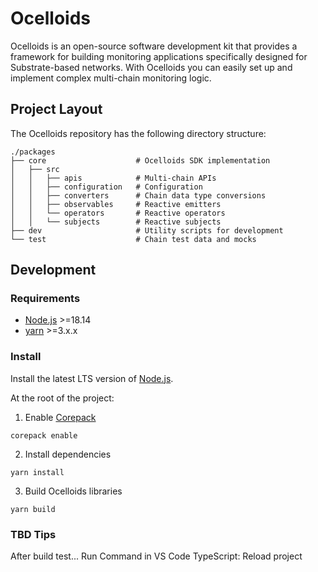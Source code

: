 # Ocelloids

Ocelloids is an open-source software development kit that provides a framework for building monitoring applications specifically designed for Substrate-based networks.
With Ocelloids you can easily set up and implement complex multi-chain monitoring logic.

## Project Layout

The Ocelloids repository has the following directory structure:

```
./packages
├── core                    # Ocelloids SDK implementation
│   ├── src
│   │   ├── apis            # Multi-chain APIs
│   │   ├── configuration   # Configuration
│   │   ├── converters      # Chain data type conversions
│   │   ├── observables     # Reactive emitters
│   │   └── operators       # Reactive operators
│   │   └── subjects        # Reactive subjects
├── dev                     # Utility scripts for development        
└── test                    # Chain test data and mocks
```


## Development

### Requirements

* [Node.js](https://nodejs.org/en/) >=18.14
* [yarn](https://yarnpkg.com/getting-started/install) >=3.x.x

### Install

Install the latest LTS version of [Node.js](https://nodejs.org/en/).

At the root of the project:

1. Enable [Corepack](https://github.com/nodejs/corepack#how-to-install)

```
corepack enable
```

2. Install dependencies

```
yarn install
```

3. Build Ocelloids libraries

```
yarn build
```

### TBD Tips

After build test...
Run Command in VS Code
TypeScript: Reload project
